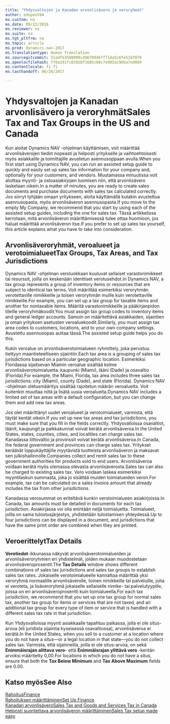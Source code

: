 ```yaml
---
title: "Yhdysvaltojen ja Kanadan arvonlisävero ja veroryhmät"
author: edupont04
ms.custom: na
ms.date: 09/22/2016
ms.reviewer: na
ms.suite: na
ms.tgt_pltfrm: na
ms.topic: article
ms-prod: dynamics-nav-2017
ms.translationtype: Human Translation
ms.sourcegitcommit: 51adfb3588099c496f0946ff71da5c6fe518f070
ms.openlocfilehash: f70a191fc8392bf1685c08c7e905ac96ba7ed069
ms.contentlocale: fi-fi
ms.lasthandoff: 06/26/2017

---
```


# <a name="sales-tax-and-tax-groups-in-the-us-and-canada"></a><span data-ttu-id="84422-102">Yhdysvaltojen ja Kanadan arvonlisävero ja veroryhmät</span><span class="sxs-lookup"><span data-stu-id="84422-102">Sales Tax and Tax Groups in the US and Canada</span></span>
<span data-ttu-id="84422-103">Kun aloitat Dynamics NAV -ohjelman käyttämisen, voit määrittää arvonlisäverojen tiedot nopeasti ja helposti yritykselle ja vaihtoehtoisesti myös asiakkaille ja toimittajille avustetun asennusoppaan avulla.</span><span class="sxs-lookup"><span data-stu-id="84422-103">When you first start using Dynamics NAV, you can run an assisted setup guide to quickly and easily set up sales tax information for your company and, optionally for your customers, and vendors.</span></span> <span data-ttu-id="84422-104">Muutamassa minuutissa voit aloittaa myynti- ja ostoasiakirjojen luomisen niin, että arvonlisävero lasketaan oikein.</span><span class="sxs-lookup"><span data-stu-id="84422-104">In a matter of minutes, you are ready to create sales documents and purchase documents with sales tax calculated correctly.</span></span>
<span data-ttu-id="84422-105">Jos siirryt tyhjään omaan yritykseen, aloita käyttämällä kutakin avustettua asennusopasta, myös arvonlisäveron asennusopasta.</span><span class="sxs-lookup"><span data-stu-id="84422-105">If you move to the empty My Company, we recommend that you start by using each of the assisted setup guides, including the one for sales tax.</span></span> <span data-ttu-id="84422-106">Tässä artikkelissa kerrotaan, mitä arvonlisäveron määrittämisessä tulee ottaa huomioon, jos haluat määrittää arvonlisäveron itse.</span><span class="sxs-lookup"><span data-stu-id="84422-106">If you prefer to set up sales tax yourself, this article explains what you have to take into consideration.</span></span>  

## <a name="tax-groups-tax-areas-and-tax-jurisdictions"></a><span data-ttu-id="84422-107">Arvonlisäveroryhmät, veroalueet ja verotoimialueet</span><span class="sxs-lookup"><span data-stu-id="84422-107">Tax Groups, Tax Areas, and Tax Jurisdictions</span></span>
<span data-ttu-id="84422-108">Dynamics NAV -ohjelman veroluokkaan kuuluvat sellaiset varastonimikkeet tai resurssit, joilla on keskenään identtiset verotusehdot.</span><span class="sxs-lookup"><span data-stu-id="84422-108">In Dynamics NAV, a tax group represents a group of inventory items or resources that are subject to identical tax terms.</span></span> <span data-ttu-id="84422-109">Voit määrittää esimerkiksi veroryhmän verotettaville nimikkeille ja toisen veroryhmän muille kuin verotettaville nimikkeille.</span><span class="sxs-lookup"><span data-stu-id="84422-109">For example, you can set up a tax group for taxable items and another for nontaxable items.</span></span> <span data-ttu-id="84422-110">Määritä varastonimikkeille ja pääkirjanpidon tileille veroryhmäkoodit.</span><span class="sxs-lookup"><span data-stu-id="84422-110">You must assign tax group codes to inventory items and general ledger accounts.</span></span> <span data-ttu-id="84422-111">Samoin on määritettävä asiakkaiden, sijaintien ja oman yrityksen asetusten veroaluekoodit.</span><span class="sxs-lookup"><span data-stu-id="84422-111">Similarly, you must assign tax area codes to customers, locations, and to your own company settings.</span></span> <span data-ttu-id="84422-112">Avustettu asennusopas auttaa tässä.</span><span class="sxs-lookup"><span data-stu-id="84422-112">The assisted setup guide helps you do this.</span></span>  

<span data-ttu-id="84422-113">Kukin veroalue on arvonlisäverotoimialueen ryhmittely, joka perustuu tiettyyn maantieteelliseen sijaintiin.</span><span class="sxs-lookup"><span data-stu-id="84422-113">Each tax area is a grouping of sales tax jurisdictions based on a particular geographic location.</span></span> <span data-ttu-id="84422-114">Esimerkiksi Floridassa sijaitsevan Miamin veroalue sisältää kolme arvonlisäverotoimialuetta: kaupunki (Miami), lääni (Dade) ja osavaltio (Florida).</span><span class="sxs-lookup"><span data-stu-id="84422-114">For example, the Miami, Florida, tax area includes three sales tax jurisdictions: city (Miami), county (Dade), and state (Florida).</span></span> <span data-ttu-id="84422-115">Dynamics NAV -ohjelman oletusmääritys sisältää rajoitetun määrän veroalueita. Voit kuitenkin muuttaa niitä ja lisätä uusia veroalueita.</span><span class="sxs-lookup"><span data-stu-id="84422-115">Dynamics NAV includes a limited set of tax areas with a default configuration, but you can change them and add new tax areas.</span></span>  

<span data-ttu-id="84422-116">Jos olet määrittänyt uudet veroalueet ja verotoimialueet, varmista, että täytät kentät oikein.</span><span class="sxs-lookup"><span data-stu-id="84422-116">If you set up new tax areas and tax jurisdictions, you must make sure that you fill in the fields correctly.</span></span> <span data-ttu-id="84422-117">Yhdysvalloissa osavaltiot, läänit, kaupungit ja paikkakunnat voivat kerätä arvonlisäveroa.</span><span class="sxs-lookup"><span data-stu-id="84422-117">In the United States, states, counties, cities, and localities can charge sales tax.</span></span> <span data-ttu-id="84422-118">Kanadassa liittovaltio ja provinssit voivat kerätä arvonlisäveroa.</span><span class="sxs-lookup"><span data-stu-id="84422-118">In Canada, the federal government and provinces can charge sales tax.</span></span> <span data-ttu-id="84422-119">Yritykset keräävät loppukäyttäjille myytävistä tuotteista arvonlisäveron ja maksavat sen julkishallinnolle.</span><span class="sxs-lookup"><span data-stu-id="84422-119">Companies collect and remit sales tax to these government authorities for products sold to end users.</span></span> <span data-ttu-id="84422-120">Arvonlisäveroa voidaan kerätä myös olemassa olevasta arvonlisäverosta.</span><span class="sxs-lookup"><span data-stu-id="84422-120">Sales tax can also be charged to existing sales tax.</span></span> <span data-ttu-id="84422-121">Vero voidaan laskea esimerkiksi myyntilaskun summasta, joka jo sisältää muiden toimialueiden veron.</span><span class="sxs-lookup"><span data-stu-id="84422-121">For example, tax can be calculated on a sales invoice amount that already includes the tax from other jurisdictions.</span></span>  

<span data-ttu-id="84422-122">Kanadassa verosummat on eriteltävä kunkin verotoimialueen asiakirjoissa.</span><span class="sxs-lookup"><span data-stu-id="84422-122">In Canada, tax amounts must be detailed in documents for each tax jurisdiction.</span></span> <span data-ttu-id="84422-123">Asiakirjassa voi olla enintään neljä toimialuetta. Toimialueet, joilla on sama tulostusjärjestys, yhdistetään tulostamisen yhteydessä.</span><span class="sxs-lookup"><span data-stu-id="84422-123">Up to four jurisdictions can be displayed in a document, and jurisdictions that have the same print order are combined when they are printed.</span></span>

## <a name="tax-details"></a><span data-ttu-id="84422-124">Veroerittelyt</span><span class="sxs-lookup"><span data-stu-id="84422-124">Tax Details</span></span>
<span data-ttu-id="84422-125">**Verotiedot**-ikkunassa näkyvät arvonlisäverotoimialueiden ja arvonlisäveroryhmien eri yhdistelmät, joiden mukaan muodostetaan arvonlisäveroprosentit.</span><span class="sxs-lookup"><span data-stu-id="84422-125">The **Tax Details** window shows different combinations of sales tax jurisdictions and sales tax groups to establish sales tax rates.</span></span> <span data-ttu-id="84422-126">Jokaiselle verotoimialueelle kannattaa määrittää yksi veroryhmä normaalille arvonlisäverolle, toinen nimikkeille tai palveluille, joita ei veroteta, ja lisäveroryhmä jokaiselle sellaiselle nimike- tai palvelutyypille, joissa on eri arvonlisäveroprosentti kuin toimialueella.</span><span class="sxs-lookup"><span data-stu-id="84422-126">For each tax jurisdiction, we recommend that you set up one tax group for normal sales tax, another tax group for items or services that are not taxed, and an additional tax group for every type of item or service that is handled with a different sales tax rate in that jurisdiction.</span></span>  

<span data-ttu-id="84422-127">Kun Yhdysvalloissa myynti asiakkaalle tapahtuu paikassa, jolla ei ole *situs*-arvoa (eli juridista sijaintia kyseisessä osavaltiossa), arvonlisäveroa ei kerätä.</span><span class="sxs-lookup"><span data-stu-id="84422-127">In the United States, when you sell to a customer at a location where you do not have a *situs*—or a legal location in that state—you do not collect sales tax.</span></span> <span data-ttu-id="84422-128">Varmista, että sijainneilla, joilla ei ole situs-arvoa, on sekä **Enimmäisrajan alittava vero**- että **Enimmäisrajan ylittävä vero** -kentän arvoksi määritetty 0,00.</span><span class="sxs-lookup"><span data-stu-id="84422-128">For locations in which you do not have a situs, ensure that both the **Tax Below Minimum** and **Tax Above Maximum** fields are 0.00.</span></span>  

## <a name="see-also"></a><span data-ttu-id="84422-129">Katso myös</span><span class="sxs-lookup"><span data-stu-id="84422-129">See Also</span></span>
[<span data-ttu-id="84422-130">Rahoitus</span><span class="sxs-lookup"><span data-stu-id="84422-130">Finance</span></span>](finance-setup.md)  
[<span data-ttu-id="84422-131">Rahoituksen määrittäminen</span><span class="sxs-lookup"><span data-stu-id="84422-131">Set Up Finance</span></span>](finance-setup-setup-finance-setup.md)  
[<span data-ttu-id="84422-132">Kanadan arvonlisävero</span><span class="sxs-lookup"><span data-stu-id="84422-132">Sales Tax and Goods and Services Tax in Canada</span></span>](ca-finance-setup-tax.md)  
[<span data-ttu-id="84422-133">Helposti suoritettava arvonlisäveron määrittäminen</span><span class="sxs-lookup"><span data-stu-id="84422-133">Sales Tax setup made easy</span></span>](https://madeira.microsoft.com/en-us/blog/sales-tax-setup-made-easy)  

